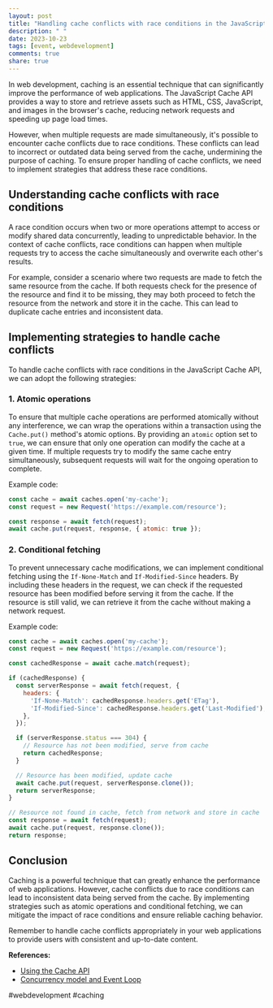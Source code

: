 ```yaml
---
layout: post
title: "Handling cache conflicts with race conditions in the JavaScript Cache API"
description: " "
date: 2023-10-23
tags: [event, webdevelopment]
comments: true
share: true
---
```


In web development, caching is an essential technique that can significantly improve the performance of web applications. The JavaScript Cache API provides a way to store and retrieve assets such as HTML, CSS, JavaScript, and images in the browser's cache, reducing network requests and speeding up page load times.

However, when multiple requests are made simultaneously, it's possible to encounter cache conflicts due to race conditions. These conflicts can lead to incorrect or outdated data being served from the cache, undermining the purpose of caching. To ensure proper handling of cache conflicts, we need to implement strategies that address these race conditions.

## Understanding cache conflicts with race conditions

A race condition occurs when two or more operations attempt to access or modify shared data concurrently, leading to unpredictable behavior. In the context of cache conflicts, race conditions can happen when multiple requests try to access the cache simultaneously and overwrite each other's results.

For example, consider a scenario where two requests are made to fetch the same resource from the cache. If both requests check for the presence of the resource and find it to be missing, they may both proceed to fetch the resource from the network and store it in the cache. This can lead to duplicate cache entries and inconsistent data.

## Implementing strategies to handle cache conflicts

To handle cache conflicts with race conditions in the JavaScript Cache API, we can adopt the following strategies:

### 1. Atomic operations

To ensure that multiple cache operations are performed atomically without any interference, we can wrap the operations within a transaction using the `Cache.put()` method's atomic options. By providing an `atomic` option set to `true`, we can ensure that only one operation can modify the cache at a given time. If multiple requests try to modify the same cache entry simultaneously, subsequent requests will wait for the ongoing operation to complete.

Example code:
```javascript
const cache = await caches.open('my-cache');
const request = new Request('https://example.com/resource');

const response = await fetch(request);
await cache.put(request, response, { atomic: true });
```

### 2. Conditional fetching

To prevent unnecessary cache modifications, we can implement conditional fetching using the `If-None-Match` and `If-Modified-Since` headers. By including these headers in the request, we can check if the requested resource has been modified before serving it from the cache. If the resource is still valid, we can retrieve it from the cache without making a network request.

Example code:
```javascript
const cache = await caches.open('my-cache');
const request = new Request('https://example.com/resource');

const cachedResponse = await cache.match(request);

if (cachedResponse) {
  const serverResponse = await fetch(request, {
    headers: {
      'If-None-Match': cachedResponse.headers.get('ETag'),
      'If-Modified-Since': cachedResponse.headers.get('Last-Modified'),
    },
  });

  if (serverResponse.status === 304) {
    // Resource has not been modified, serve from cache
    return cachedResponse;
  }

  // Resource has been modified, update cache
  await cache.put(request, serverResponse.clone());
  return serverResponse;
}

// Resource not found in cache, fetch from network and store in cache
const response = await fetch(request);
await cache.put(request, response.clone());
return response;
```

## Conclusion

Caching is a powerful technique that can greatly enhance the performance of web applications. However, cache conflicts due to race conditions can lead to inconsistent data being served from the cache. By implementing strategies such as atomic operations and conditional fetching, we can mitigate the impact of race conditions and ensure reliable caching behavior.

Remember to handle cache conflicts appropriately in your web applications to provide users with consistent and up-to-date content.

**References:**
- [Using the Cache API](https://developer.mozilla.org/en-US/docs/Web/API/Cache)
- [Concurrency model and Event Loop](https://developer.mozilla.org/en-US/docs/Web/JavaScript/EventLoop#event_loop) 

#webdevelopment #caching